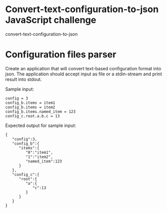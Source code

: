 # Convert-text-configuration-to-json JavaScript challenge
convert-text-configuration-to-json

Configuration files parser
===

Create an application that will convert text-based configuration format into json.
The application should accept input as file or a stdin-stream and print result into stdout.

Sample input:
```
config = 3
config_b.items = item1
config_b.items = item2
config_b.items.named_item = 123
config_c.root.a.b.c = 13
```

Expected output for sample input:
```
{
   "config":3,
   "config_b":{
      "items":{
         "0":"item1",
         "1":"item2",
         "named_item":123
      }
   },
   "config_c":{
      "root":{
         "a":{
            "c":13
         }
      }
   }
}
